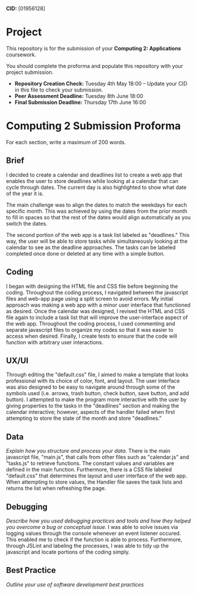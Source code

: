 **CID:** [01956128]

# Project
This repository is for the submission of your **Computing 2: Applications** coursework.

You should complete the proforma and populate this repository with your project submission.

* **Repository Creation Check:** Tuesday 4th May 18:00 – Update your CID in this file to check your submission.
* **Peer Assessment Deadline:** Tuesday 8th June 18:00
* **Final Submission Deadline:** Thursday 17th June 16:00

# Computing 2 Submission Proforma

For each section, write a maximum of 200 words.

## Brief

I decided to create a calendar and deadlines list to create a web app that enables the user to store deadlines while looking at a calendar that can cycle through dates. The current day is also highlighted to show what date of the year it is.

The main challenge was to align the dates to match the weekdays for each specific month. This was achieved by using the dates from the prior month to fill in spaces so that the rest of the dates would align automatically as you switch the dates.

The second portion of the web app is a task list labeled as "deadlines." This way, the user will be able to store tasks while simultaneously looking at the calendar to see as the deadline approaches. The tasks can be labeled completed once done or deleted at any time with a simple button.

## Coding

I began with designing the HTML file and CSS file before beginning the coding. Throughout the coding process, I navigated between the javascript files and web-app page using a split screen to avoid errors. My initial approach was making a web app with a minor user interface that functioned as desired. Once the calendar was designed, I revised the HTML and CSS file again to include a task list that will improve the user-interface aspect of the web app. Throughout the coding process, I used commenting and separate javascript files to organize my codes so that it was easier to access when desired. Finally, I create tests to ensure that the code will function with arbitrary user interactions. 

## UX/UI

Through editing the "default.css" file, I aimed to make a template that looks professional with its choice of color, font, and layout. The user interface was also designed to be easy to navigate around through some of the symbols used (i.e. arrows, trash button, check button, save button, and add button). I attempted to make the program more interactive with the user by giving properties to the tasks in the "deadlines" section and making the calendar interactive; however, aspects of the handler failed when first attempting to store the state of the month and store "deadlines."

## Data
*Explain how you structure and process your data.*
There is the main javascript file, "main.js", that calls from other files such as "calendar.js" and "tasks.js" to retrieve functions. The constant values and variables are defined in the main function. Furthermore, there is a CSS file labeled "default.css" that determines the layout and user interface of the web app. When attempting to store values, the Handler file saves the task lists and returns the list when refreshing the page.

## Debugging
*Describe how you used debugging practices and tools and how they helped you overcome a bug or conceptual issue.*
I was able to solve issues via logging values through the console whenever an event listener occured. This enabled me to check if the function is able to process. Furthermore, through JSLint and labeling the processes, I was able to tidy up the javascript and locate portions of the coding simply.

## Best Practice
*Outline your use of software development best practices*
